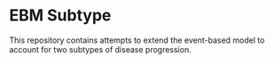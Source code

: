 # EBM Subtype

This repository contains attempts to extend the event-based model to account for two subtypes of disease progression. 